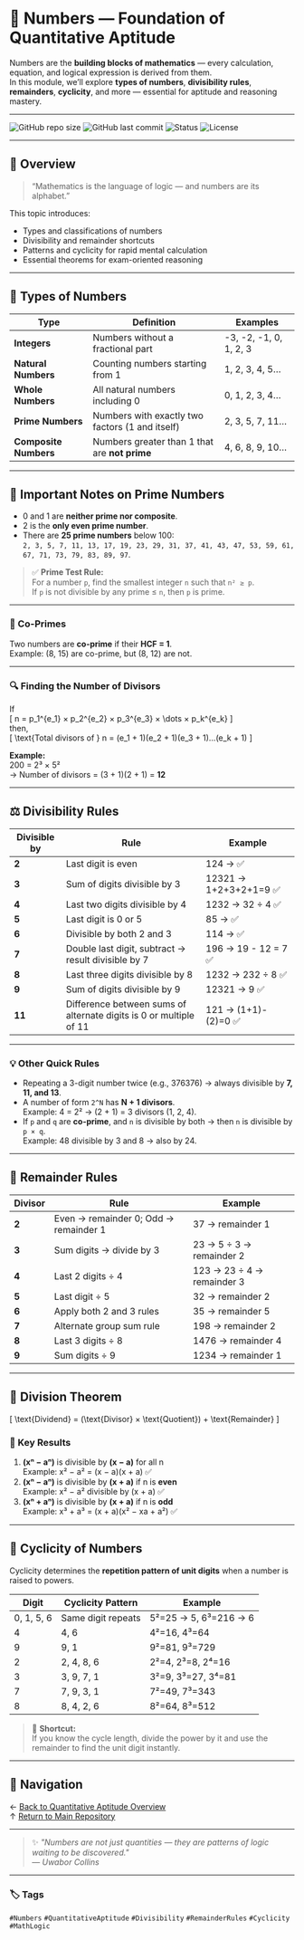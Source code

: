# 🔢 Numbers — Foundation of Quantitative Aptitude

Numbers are the **building blocks of mathematics** — every calculation, equation, and logical expression is derived from them.  
In this module, we’ll explore **types of numbers**, **divisibility rules**, **remainders**, **cyclicity**, and more — essential for aptitude and reasoning mastery.

---

![GitHub repo size](https://img.shields.io/github/repo-size/Dev0psKing/aptitude-prep-journey?color=blue&label=Repo%20Size&style=flat-square)
![GitHub last commit](https://img.shields.io/github/last-commit/Dev0psKing/aptitude-prep-journey?color=brightgreen&style=flat-square)
![Status](https://img.shields.io/badge/Status-In%20Progress-yellow?style=flat-square)
![License](https://img.shields.io/badge/License-MIT-lightgrey?style=flat-square)

---

## 🧮 Overview
> “Mathematics is the language of logic — and numbers are its alphabet.”

This topic introduces:
- Types and classifications of numbers  
- Divisibility and remainder shortcuts  
- Patterns and cyclicity for rapid mental calculation  
- Essential theorems for exam-oriented reasoning  

---

## 🧩 Types of Numbers

| **Type** | **Definition** | **Examples** |
|-----------|----------------|---------------|
| **Integers** | Numbers without a fractional part | -3, -2, -1, 0, 1, 2, 3 |
| **Natural Numbers** | Counting numbers starting from 1 | 1, 2, 3, 4, 5… |
| **Whole Numbers** | All natural numbers including 0 | 0, 1, 2, 3, 4… |
| **Prime Numbers** | Numbers with exactly two factors (1 and itself) | 2, 3, 5, 7, 11… |
| **Composite Numbers** | Numbers greater than 1 that are **not prime** | 4, 6, 8, 9, 10… |

---

## 🧠 Important Notes on Prime Numbers

- 0 and 1 are **neither prime nor composite**.  
- 2 is the **only even prime number**.  
- There are **25 prime numbers** below 100:  
  `2, 3, 5, 7, 11, 13, 17, 19, 23, 29, 31, 37, 41, 43, 47, 53, 59, 61, 67, 71, 73, 79, 83, 89, 97`.

> ✅ **Prime Test Rule:**  
> For a number `p`, find the smallest integer `n` such that `n² ≥ p`.  
> If `p` is not divisible by any prime ≤ `n`, then `p` is prime.

---

### 🤝 Co-Primes
Two numbers are **co-prime** if their **HCF = 1**.  
Example: (8, 15) are co-prime, but (8, 12) are not.

---

### 🔍 Finding the Number of Divisors
If  
\[
n = p_1^{e_1} × p_2^{e_2} × p_3^{e_3} × \dots × p_k^{e_k}
\]  
then,  
\[
\text{Total divisors of } n = (e_1 + 1)(e_2 + 1)(e_3 + 1)...(e_k + 1)
\]

**Example:**  
200 = 2³ × 5²  
→ Number of divisors = (3 + 1)(2 + 1) = **12**

---

## ⚖️ Divisibility Rules

| **Divisible by** | **Rule** | **Example** |
|------------------|----------|--------------|
| **2** | Last digit is even | 124 → ✅ |
| **3** | Sum of digits divisible by 3 | 12321 → 1+2+3+2+1=9 ✅ |
| **4** | Last two digits divisible by 4 | 1232 → 32 ÷ 4 ✅ |
| **5** | Last digit is 0 or 5 | 85 → ✅ |
| **6** | Divisible by both 2 and 3 | 114 → ✅ |
| **7** | Double last digit, subtract → result divisible by 7 | 196 → 19 - 12 = 7 ✅ |
| **8** | Last three digits divisible by 8 | 1232 → 232 ÷ 8 ✅ |
| **9** | Sum of digits divisible by 9 | 12321 → 9 ✅ |
| **11** | Difference between sums of alternate digits is 0 or multiple of 11 | 121 → (1+1)-(2)=0 ✅ |

---

### 💡 Other Quick Rules
- Repeating a 3-digit number twice (e.g., 376376) → always divisible by **7, 11, and 13**.  
- A number of form `2^N` has **N + 1 divisors**.  
  Example: 4 = 2² → (2 + 1) = 3 divisors (1, 2, 4).  
- If `p` and `q` are **co-prime**, and `n` is divisible by both → then `n` is divisible by `p × q`.  
  Example: 48 divisible by 3 and 8 → also by 24.

---

## 🔢 Remainder Rules

| **Divisor** | **Rule** | **Example** |
|--------------|-----------|--------------|
| **2** | Even → remainder 0; Odd → remainder 1 | 37 → remainder 1 |
| **3** | Sum digits → divide by 3 | 23 → 5 ÷ 3 → remainder 2 |
| **4** | Last 2 digits ÷ 4 | 123 → 23 ÷ 4 → remainder 3 |
| **5** | Last digit ÷ 5 | 32 → remainder 2 |
| **6** | Apply both 2 and 3 rules | 35 → remainder 5 |
| **7** | Alternate group sum rule | 198 → remainder 2 |
| **8** | Last 3 digits ÷ 8 | 1476 → remainder 4 |
| **9** | Sum digits ÷ 9 | 1234 → remainder 1 |

---

## 📘 Division Theorem
\[
\text{Dividend} = (\text{Divisor} × \text{Quotient}) + \text{Remainder}
\]

### 🔹 Key Results
1. **(xⁿ − aⁿ)** is divisible by **(x − a)** for all n  
   Example: x² − a² = (x − a)(x + a) ✅  
2. **(xⁿ − aⁿ)** is divisible by **(x + a)** if n is **even**  
   Example: x² − a² divisible by (x + a) ✅  
3. **(xⁿ + aⁿ)** is divisible by **(x + a)** if n is **odd**  
   Example: x³ + a³ = (x + a)(x² − xa + a²) ✅

---

## 🔁 Cyclicity of Numbers

Cyclicity determines the **repetition pattern of unit digits** when a number is raised to powers.

| **Digit** | **Cyclicity Pattern** | **Example** |
|------------|------------------------|--------------|
| 0, 1, 5, 6 | Same digit repeats | 5²=25 → 5, 6³=216 → 6 |
| 4 | 4, 6 | 4²=16, 4³=64 |
| 9 | 9, 1 | 9²=81, 9³=729 |
| 2 | 2, 4, 8, 6 | 2²=4, 2³=8, 2⁴=16 |
| 3 | 3, 9, 7, 1 | 3²=9, 3³=27, 3⁴=81 |
| 7 | 7, 9, 3, 1 | 7²=49, 7³=343 |
| 8 | 8, 4, 2, 6 | 8²=64, 8³=512 |

> 🧩 **Shortcut:**  
> If you know the cycle length, divide the power by it and use the remainder to find the unit digit instantly.

---

## 🧭 Navigation
← [Back to Quantitative Aptitude Overview](../README.md)  
↑ [Return to Main Repository](https://github.com/Dev0psKing/aptitude-prep-journey)

---

> ✨ *"Numbers are not just quantities — they are patterns of logic waiting to be discovered."*  
> — *Uwabor Collins*

---

### 🏷️ Tags
`#Numbers` `#QuantitativeAptitude` `#Divisibility` `#RemainderRules` `#Cyclicity` `#MathLogic`